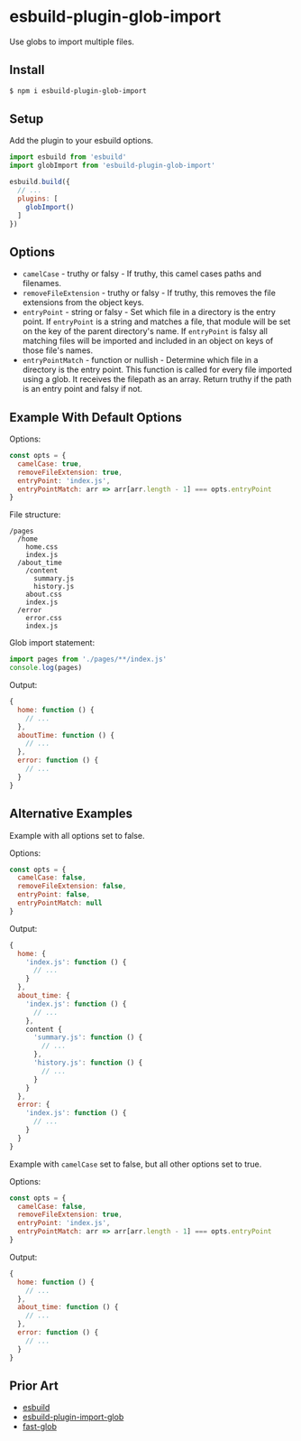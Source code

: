 
# esbuild-plugin-glob-import

Use globs to import multiple files.

## Install

```sh
$ npm i esbuild-plugin-glob-import
```

## Setup

Add the plugin to your esbuild options.

```js
import esbuild from 'esbuild'
import globImport from 'esbuild-plugin-glob-import'

esbuild.build({
  // ...
  plugins: [
    globImport()
  ]
})
```

## Options

+ `camelCase` - truthy or falsy - If truthy, this camel cases paths and filenames.
+ `removeFileExtension` - truthy or falsy - If truthy, this removes the file extensions from the object keys.
+ `entryPoint` - string or falsy - Set which file in a directory is the entry point. If `entryPoint` is a string and matches a file, that module will be set on the key of the parent directory's name. If `entryPoint` is falsy all matching files will be imported and included in an object on keys of those file's names.
+ `entryPointMatch` - function or nullish - Determine which file in a directory is the entry point. This function is called for every file imported using a glob. It receives the filepath as an array. Return truthy if the path is an entry point and falsy if not.

## Example With Default Options

Options:

```js
const opts = {
  camelCase: true,
  removeFileExtension: true,
  entryPoint: 'index.js',
  entryPointMatch: arr => arr[arr.length - 1] === opts.entryPoint
}
```

File structure:

```
/pages
  /home
    home.css
    index.js
  /about_time
    /content
      summary.js
      history.js
    about.css
    index.js
  /error
    error.css
    index.js
```

Glob import statement:

```js
import pages from './pages/**/index.js'
console.log(pages)
```

Output:

```js
{
  home: function () {
    // ...
  },
  aboutTime: function () {
    // ...
  },
  error: function () {
    // ...
  }
}
```

## Alternative Examples

Example with all options set to false.

Options:

```js
const opts = {
  camelCase: false,
  removeFileExtension: false,
  entryPoint: false,
  entryPointMatch: null
}
```

Output:

```js
{
  home: {
    'index.js': function () {
      // ...
    }
  },
  about_time: {
    'index.js': function () {
      // ...
    },
    content {
      'summary.js': function () {
        // ...
      },
      'history.js': function () {
        // ...
      }
    }
  },
  error: {
    'index.js': function () {
      // ...
    }
  }
}
```

Example with `camelCase` set to false, but all other options set to true.

Options:

```js
const opts = {
  camelCase: false,
  removeFileExtension: true,
  entryPoint: 'index.js',
  entryPointMatch: arr => arr[arr.length - 1] === opts.entryPoint
}
```

Output:

```js
{
  home: function () {
    // ...
  },
  about_time: function () {
    // ...
  },
  error: function () {
    // ...
  }
}
```

## Prior Art

+ [esbuild](https://esbuild.github.io/)
+ [esbuild-plugin-import-glob](https://github.com/thomaschaaf/esbuild-plugin-import-glob)
+ [fast-glob](https://github.com/mrmlnc/fast-glob)
